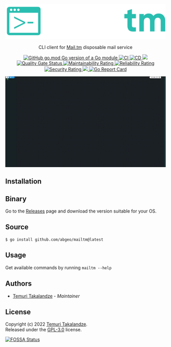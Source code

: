<div align="center">
<img width="600px" src="./.assets/logo.png" />

<p>CLI client for <a href="https://mail.tm">Mail.tm</a> disposable mail service</p>

<p>
    <a href="https://github.com/abgeo/mailtm">
        <img alt="GitHub go.mod Go version of a Go module" src="https://img.shields.io/github/go-mod/go-version/abgeo/mailtm.svg">
    </a>
    <a href="https://github.com/abgeo/mailtm/actions/workflows/ci.yaml">
        <img alt="CI" src="https://github.com/abgeo/mailtm/actions/workflows/ci.yaml/badge.svg">
    </a>
    <a href="https://github.com/abgeo/mailtm/actions/workflows/cd.yaml">
        <img alt="CD" src="https://github.com/abgeo/mailtm/actions/workflows/cd.yaml/badge.svg">
    </a>
    <a href="https://app.fossa.com/projects/custom%2B30026%2Fgithub.com%2FABGEO%2Fmailtm?ref=badge_shield" alt="FOSSA Status">
        <img src="https://app.fossa.com/api/projects/custom%2B30026%2Fgithub.com%2FABGEO%2Fmailtm.svg?type=shield"/>
    </a>
    <a href="https://sonarcloud.io/project/overview?id=ABGEO_mailtm">
        <img alt="Quality Gate Status" src="https://sonarcloud.io/api/project_badges/measure?project=ABGEO_mailtm&metric=alert_status"/>
    </a>
    <a href="https://sonarcloud.io/project/overview?id=ABGEO_mailtm">
        <img alt="Maintainability Rating" src="https://sonarcloud.io/api/project_badges/measure?project=ABGEO_mailtm&metric=sqale_rating"/>
    </a>
    <a href="https://sonarcloud.io/project/overview?id=ABGEO_mailtm">
        <img alt="Reliability Rating" src="https://sonarcloud.io/api/project_badges/measure?project=ABGEO_mailtm&metric=reliability_rating"/>
    </a>
    <a href="https://sonarcloud.io/project/overview?id=ABGEO_mailtm">
        <img alt="Security Rating" src="https://sonarcloud.io/api/project_badges/measure?project=ABGEO_mailtm&metric=security_rating"/>
    </a>
    <a href="https://codecov.io/gh/ABGEO/mailtm">
     <img src="https://codecov.io/gh/ABGEO/mailtm/branch/main/graph/badge.svg?token=TC7WWTT2A5"/>
     </a>
    <a href="https://goreportcard.com/report/github.com/ABGEO/mailtm">
        <img alt="Go Report Card" src="https://goreportcard.com/badge/github.com/ABGEO/mailtm">
    </a>
</p>

<p><img width="1000" src="./.assets/demo.gif" /></p>
</div>

## Installation

## Binary

Go to the [Releases](https://github.com/ABGEO/mailtm/releases) page and download the version suitable for your OS.

## Source

```shell
$ go install github.com/abgeo/mailtm@latest
```

## Usage

Get available commands by running `mailtm --help`

## Authors

- [Temuri Takalandze](https://abgeo.dev) - *Maintainer*

## License

Copyright (c) 2022 [Temuri Takalandze](https://abgeo.dev).  
Released under the [GPL-3.0](LICENSE) license.

[![FOSSA Status](https://app.fossa.com/api/projects/custom%2B30026%2Fgithub.com%2FABGEO%2Fmailtm.svg?type=large)](https://app.fossa.com/projects/custom%2B30026%2Fgithub.com%2FABGEO%2Fmailtm?ref=badge_large)
